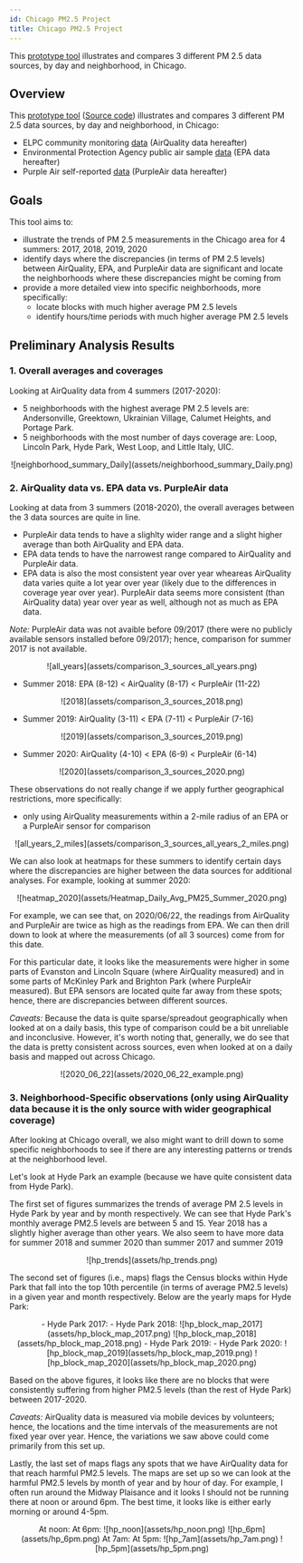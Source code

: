```yaml
---
id: Chicago PM2.5 Project
title: Chicago PM2.5 Project
---
```


This [prototype tool](https://chicago-air-quality.herokuapp.com/) illustrates and compares 3 different PM 2.5 data sources, by day and neighborhood, in Chicago.

<!--truncate-->

## Overview
This [prototype tool](https://chicago-air-quality.herokuapp.com/) ([Source code](https://github.com/dtmlinh/Air-Quality-Tool)) illustrates and compares 3 different PM 2.5 data sources, by day and neighborhood, in Chicago:
- ELPC community monitoring [data](https://airqualitychicago.org/) (AirQuality data hereafter)
- Environmental Protection Agency public air sample [data](https://aqs.epa.gov/aqsweb/documents/data_api.html) (EPA data hereafter)
- Purple Air self-reported [data](https://www2.purpleair.com/) (PurpleAir data hereafter)

## Goals
This tool aims to:
- illustrate the trends of PM 2.5 measurements in the Chicago area for 4 summers: 2017, 2018, 2019, 2020
- identify days where the discrepancies (in terms of PM 2.5 levels) between AirQuality, EPA, and PurpleAir data are significant and locate the neighborhoods where these discrepancies might be coming from
- provide a more detailed view into specific neighborhoods, more specifically:
  + locate blocks with much higher average PM 2.5 levels
  + identify hours/time periods with much higher average PM 2.5 levels

## Preliminary Analysis Results

### 1. Overall averages and coverages
Looking at AirQuality data from 4 summers (2017-2020):
- 5 neighborhoods with the highest average PM 2.5 levels are: Andersonville, Greektown, Ukrainian Village, Calumet Heights, and Portage Park.
- 5 neighborhoods with the most number of days coverage are: Loop, Lincoln Park, Hyde Park, West Loop, and Little Italy, UIC. 

<div align="center">
![neighborhood_summary_Daily](assets/neighborhood_summary_Daily.png)
</div>

### 2. AirQuality data vs. EPA data vs. PurpleAir data

Looking at data from 3 summers (2018-2020), the overall averages between the 3 data sources are quite in line. 
- PurpleAir data tends to have a slighlty wider range and a slight higher average than both AirQuality and EPA data.
- EPA data tends to have the narrowest range compared to AirQuality and PurpleAir data. 
- EPA data is also the most consistent year over year wheareas AirQuality data varies quite a lot year over year (likely due to the differences in coverage year over year). PurpleAir data seems more consistent (than AirQuality data) year over year as well, although not as much as EPA data. 

*Note:* PurpleAir data was not avaible before 09/2017 (there were no publicly available sensors installed before 09/2017); hence, comparison for summer 2017 is not available.

<div align="center">
![all_years](assets/comparison_3_sources_all_years.png)
</div>

- Summer 2018: EPA (8-12) < AirQuality (8-17) < PurpleAir (11-22)
<div align="center">
![2018](assets/comparison_3_sources_2018.png)
</div>

- Summer 2019: AirQuality (3-11) < EPA (7-11) < PurpleAir (7-16)
<div align="center">
![2019](assets/comparison_3_sources_2019.png)
</div>

- Summer 2020: AirQuality (4-10) < EPA (6-9) < PurpleAir (6-14)
<div align="center">
![2020](assets/comparison_3_sources_2020.png)
</div>

These observations do not really change if we apply further geographical restrictions, more specifically:
- only using AirQuality measurements within a 2-mile radius of an EPA or a PurpleAir sensor for comparison
<div align="center">
![all_years_2_miles](assets/comparison_3_sources_all_years_2_miles.png)
</div>

We can also look at heatmaps for these summers to identify certain days where the discrepancies are higher between the data sources for additional analyses. For example, looking at summer 2020:
<div align="center">
![heatmap_2020](assets/Heatmap_Daily_Avg_PM25_Summer_2020.png)
</div>

For example, we can see that, on 2020/06/22, the readings from AirQuality and PurpleAir are twice as high as the readings from EPA. We can then drill down to look at where the measurements (of all 3 sources) come from for this date.

For this particular date, it looks like the measurements were higher in some parts of Evanston and Lincoln Square (where AirQuality measured) and in some parts of McKinley Park and Brighton Park (where PurpleAir measured). But EPA sensors are located quite far away from these spots; hence, there are discrepancies between different sources.

*Caveats:* Because the data is quite sparse/spreadout geographically when looked at on a daily basis, this type of comparison could be a bit unreliable and inconclusive. However, it's worth noting that, generally, we do see that the data is pretty consistent across sources, even when looked at on a daily basis and mapped out across Chicago. 
<div align="center">
![2020_06_22](assets/2020_06_22_example.png)
</div>

### 3. Neighborhood-Specific observations (only using AirQuality data because it is the only source with wider geographical coverage)

After looking at Chicago overall, we also might want to drill down to some specific neighborhoods to see if 
there are any interesting patterns or trends at the neighborhood level.

Let's look at Hyde Park an example (because we have quite consistent data from Hyde Park). 

The first set of figures summarizes the trends of average PM 2.5 levels in Hyde Park by year and by month respectively. We can see that Hyde Park's monthly average PM2.5 levels are between 5 and 15. Year 2018 has a slightly higher average than other years. We also seem to have more data for summer 2018 and summer 2020 than summer 2017 and summer 2019
<div align="center">
![hp_trends](assets/hp_trends.png) 
</div>

The second set of figures (i.e., maps) flags the Census blocks within Hyde Park that fall into the top 10th percentile (in terms of average PM2.5 levels) in a given year and month respectively. Below are the yearly maps for Hyde Park:
<div align="center">
<tr>
  <td>
- Hyde Park 2017: 
  </td>
  <td>
- Hyde Park 2018:
  </td>
</tr>
  
<tr>
  <td>
![hp_block_map_2017](assets/hp_block_map_2017.png) 
  </td>
  <td>
![hp_block_map_2018](assets/hp_block_map_2018.png) 
  </td>
</tr>

<tr>
  <td>
- Hyde Park 2019:
  </td>
  <td>
- Hyde Park 2020:
  </td>
</tr>

<tr>
  <td>
![hp_block_map_2019](assets/hp_block_map_2019.png) 
  </td>
  <td>
![hp_block_map_2020](assets/hp_block_map_2020.png) 
  </td>
</tr>
</div>

Based on the above figures, it looks like there are no blocks that were consistently suffering from higher PM2.5 levels (than the rest of Hyde Park) between 2017-2020.

*Caveats:* AirQuality data is measured via mobile devices by volunteers; hence, the locations and the time intervals of the measurements are not fixed year over year. Hence, the variations we saw above could come primarily from this set up. 

Lastly, the last set of maps flags any spots that we have AirQuality data for that reach harmful PM2.5 levels. The maps are set up so we can look at the harmful PM2.5 levels by month of year and by hour of day. For example, I often run around the Midway Plaisance and it looks I should not be running there at noon or around 6pm. The best time, it looks like is either early morning or around 4-5pm. 

<div align="center">
<tr>
  <td>
At noon:
  </td>
  <td>
At 6pm:
  </td>  
</tr>
 
<tr>
  <td>
![hp_noon](assets/hp_noon.png) 
  </td>
  <td>
![hp_6pm](assets/hp_6pm.png)
  </td>
</tr>

<tr>
  <td>
At 7am:
  </td>
  <td>
At 5pm:
  </td>
</tr>

<tr>
  <td>
![hp_7am](assets/hp_7am.png) 
  </td>
  <td>
![hp_5pm](assets/hp_5pm.png)
  </td>
<tr>
</div>
